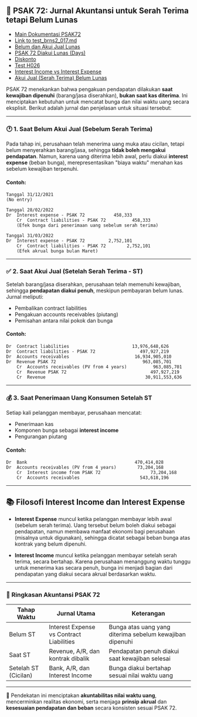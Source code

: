 ## 📘 PSAK 72: Jurnal Akuntansi untuk Serah Terima tetapi Belum Lunas

* [Main Dokumentasi PSAK72](main.md)
* [Link to test_brns2_017.md](test_brns2_017.md)
* [Belum dan Akui Jual Lunas](belum_dan_akui_jual_lunas.md)
* [PSAK 72 Diakui Lunas (Days)](psak_72_recog_lunas_days.md)
* [Diskonto](diskonto.md)
* [Test H026](test_h026.md)
* [Interest Income vs Interest Expense](interest_income_vs_interest_expense.md)
* [Akui Jual (Serah Terima) Belum Lunas](akui_jual_blm_lunas.md)
  
  
PSAK 72 menekankan bahwa pengakuan pendapatan dilakukan **saat kewajiban dipenuhi** (barang/jasa diserahkan), **bukan saat kas diterima**. Ini menciptakan kebutuhan untuk mencatat bunga dan nilai waktu uang secara eksplisit. Berikut adalah jurnal dan penjelasan untuk situasi tersebut:

---

### 🕐 1. Saat Belum Akui Jual (Sebelum Serah Terima)
Pada tahap ini, perusahaan telah menerima uang muka atau cicilan, tetapi belum menyerahkan barang/jasa, sehingga **tidak boleh mengakui pendapatan**. Namun, karena uang diterima lebih awal, perlu diakui **interest expense** (beban bunga), merepresentasikan "biaya waktu" menahan kas sebelum kewajiban terpenuhi.

#### Contoh:
```
Tanggal 31/12/2021
(No entry)

Tanggal 28/02/2022
Dr  Interest expense - PSAK 72           458,333
    Cr  Contract liabilities - PSAK 72          458,333
    (Efek bunga dari penerimaan uang sebelum serah terima)

Tanggal 31/03/2022
Dr  Interest expense - PSAK 72         2,752,101
    Cr  Contract liabilities - PSAK 72        2,752,101
    (Efek akrual bunga bulan Maret)
```

---

### ✅ 2. Saat Akui Jual (Setelah Serah Terima - ST)
Setelah barang/jasa diserahkan, perusahaan telah memenuhi kewajiban, sehingga **pendapatan diakui penuh**, meskipun pembayaran belum lunas. Jurnal meliputi:
- Pembalikan contract liabilities
- Pengakuan accounts receivables (piutang)
- Pemisahan antara nilai pokok dan bunga

#### Contoh:
```
Dr  Contract liabilities                        13,976,648,626
Dr  Contract liabilities - PSAK 72                 497,927,219
Dr  Accounts receivables                         16,934,905,010
Dr  Revenue PSAK 72                                 963,085,701
    Cr  Accounts receivables (PV from 4 years)          963,085,701
    Cr  Revenue PSAK 72                                497,927,219
    Cr  Revenue                                      30,911,553,636
```

---

### 💰 3. Saat Penerimaan Uang Konsumen Setelah ST
Setiap kali pelanggan membayar, perusahaan mencatat:
- Penerimaan kas
- Komponen bunga sebagai **interest income**
- Pengurangan piutang

#### Contoh:
```
Dr  Bank                                         470,414,028
Dr  Accounts receivables (PV from 4 years)        73,204,168
    Cr  Interest income from PSAK 72                   73,204,168
    Cr  Accounts receivables                       543,618,196
```

---

## 📚 Filosofi Interest Income dan Interest Expense

- **Interest Expense** muncul ketika pelanggan membayar lebih awal (sebelum serah terima). Uang tersebut belum boleh diakui sebagai pendapatan, namun membawa manfaat ekonomi bagi perusahaan (misalnya untuk digunakan), sehingga dicatat sebagai beban bunga atas kontrak yang belum dipenuhi.
  
- **Interest Income** muncul ketika pelanggan membayar setelah serah terima, secara bertahap. Karena perusahaan menanggung waktu tunggu untuk menerima kas secara penuh, bunga ini menjadi bagian dari pendapatan yang diakui secara akrual berdasarkan waktu.

---

### 🔎 Ringkasan Akuntansi PSAK 72

| Tahap Waktu          | Jurnal Utama                                   | Keterangan                                    |
|----------------------|--------------------------------------------------|-----------------------------------------------|
| Belum ST             | Interest Expense vs Contract Liabilities         | Bunga atas uang yang diterima sebelum kewajiban dipenuhi |
| Saat ST              | Revenue, A/R, dan kontrak dibalik                | Pendapatan penuh diakui saat kewajiban selesai |
| Setelah ST (Cicilan) | Bank, A/R, dan Interest Income                   | Bunga diakui bertahap sesuai nilai waktu uang  |

---

📌 Pendekatan ini menciptakan **akuntabilitas nilai waktu uang**, mencerminkan realitas ekonomi, serta menjaga **prinsip akrual** dan **kesesuaian pendapatan dan beban** secara konsisten sesuai PSAK 72.
